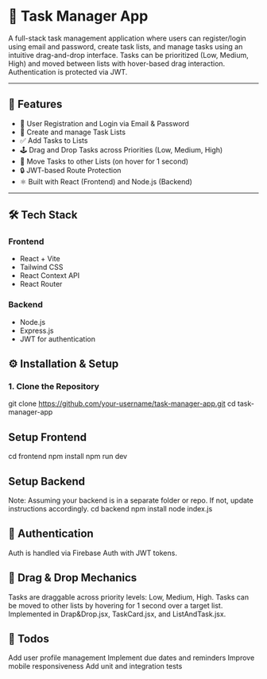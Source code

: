 # 📝 Task Manager App

A full-stack task management application where users can register/login using email and password, create task lists, and manage tasks using an intuitive drag-and-drop interface. Tasks can be prioritized (Low, Medium, High) and moved between lists with hover-based drag interaction. Authentication is protected via JWT.

---

## 🚀 Features

- 🔐 User Registration and Login via Email & Password
- 🧾 Create and manage Task Lists
- ✅ Add Tasks to Lists
- 🕹️ Drag and Drop Tasks across Priorities (Low, Medium, High)
- 📂 Move Tasks to other Lists (on hover for 1 second)
- 🔒 JWT-based Route Protection
- ⚛️ Built with React (Frontend) and Node.js (Backend)

---

## 🛠️ Tech Stack

### Frontend
- React + Vite
- Tailwind CSS
- React Context API
- React Router

### Backend
- Node.js
- Express.js
- JWT for authentication

## ⚙️ Installation & Setup

### 1. Clone the Repository
git clone https://github.com/your-username/task-manager-app.git
cd task-manager-app

## Setup Frontend
cd frontend
npm install
npm run dev

## Setup Backend
Note: Assuming your backend is in a separate folder or repo. If not, update instructions accordingly.
cd backend
npm install
node index.js

## 🔐 Authentication
Auth is handled via Firebase Auth with JWT tokens.

## 🧲 Drag & Drop Mechanics
Tasks are draggable across priority levels: Low, Medium, High.
Tasks can be moved to other lists by hovering for 1 second over a target list.
Implemented in Drap&Drop.jsx, TaskCard.jsx, and ListAndTask.jsx.

## 📌 Todos
 Add user profile management
 Implement due dates and reminders
 Improve mobile responsiveness
 Add unit and integration tests

